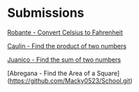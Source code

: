 # Submissions
[Robante - Convert Celsius to Fahrenheit](https://github.com/ipetersenpai/QA-Activity)

[Caulin - Find the product of two numbers](https://github.com/iannico322/multiplyTester)

[Juanico - Find the sum of two numbers](https://github.com/juanico637/findthesumoftwonumbers)

[Abregana - Find the Area of a Square] (https://github.com/Macky0523/School.git)
